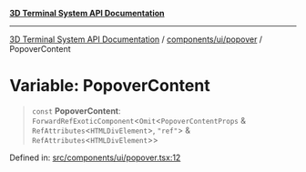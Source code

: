 [**3D Terminal System API Documentation**](../../../../README.md)

***

[3D Terminal System API Documentation](../../../../README.md) / [components/ui/popover](../README.md) / PopoverContent

# Variable: PopoverContent

> `const` **PopoverContent**: `ForwardRefExoticComponent`\<`Omit`\<`PopoverContentProps` & `RefAttributes`\<`HTMLDivElement`\>, `"ref"`\> & `RefAttributes`\<`HTMLDivElement`\>\>

Defined in: [src/components/ui/popover.tsx:12](https://github.com/Dicommunitas/ThreeJS_Terminal_3D2/blob/894502f47f0ff64fee1a1aeae66790ab4080c55e/src/components/ui/popover.tsx#L12)
